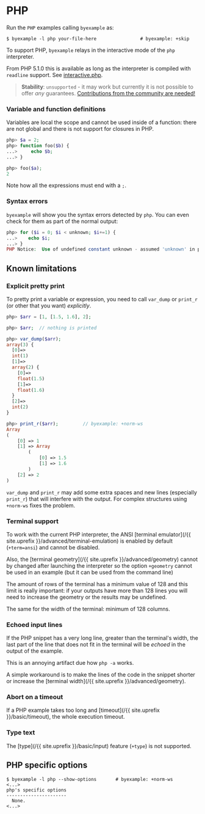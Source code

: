 # PHP

Run the `PHP` examples calling `byexample` as:

```shell
$ byexample -l php your-file-here                # byexample: +skip
```

To support PHP, ``byexample`` relays in the interactive mode of the ``php``
interpreter.

From PHP 5.1.0 this is available as long as the interpreter is compiled with
``readline`` support. See [interactive.php](https://www.php.net/manual/en/features.commandline.interactive.php).

> **Stability**: ``unsupported`` - it may work but currently it is not
> possible to offer *any* guarantees.
> [Contributions from the community are needed!](https://github.com/byexamples/byexample/tree/master/CONTRIBUTING.md)


### Variable and function definitions

Variables are local the scope and cannot be used inside of a function:
there are not global and there is not support for closures in PHP.

```php
php> $a = 2;
php> function foo($b) {
...>     echo $b;
...> }

php> foo($a);
2
```

Note how all the expressions must end with a ``;``.

### Syntax errors

``byexample`` will show you the syntax errors detected by ``php``.
You can even check for them as part of the normal output:

```php
php> for ($i = 0; $i < unknown; $i+=1) {
...>    echo $i;
...> }
PHP Notice:  Use of undefined constant unknown - assumed 'unknown' in php shell code on line <...>
```

## Known limitations

### Explicit pretty print

To pretty print a variable or expression, you need to call ``var_dump``
or ``print_r`` (or other that you want) *explicitly*.

```php
php> $arr = [1, [1.5, 1.6], 2];

php> $arr;  // nothing is printed

php> var_dump($arr);
array(3) {
  [0]=>
  int(1)
  [1]=>
  array(2) {
    [0]=>
    float(1.5)
    [1]=>
    float(1.6)
  }
  [2]=>
  int(2)
}

php> print_r($arr);         // byexample: +norm-ws
Array
(
    [0] => 1
    [1] => Array
        (
            [0] => 1.5
            [1] => 1.6
        )
    [2] => 2
)
```

``var_dump`` and ``print_r`` may add some extra spaces and
new lines (especially ``print_r``) that will interfere with the output.
For complex structures using ``+norm-ws`` fixes the problem.

### Terminal support

To work with the current PHP interpreter, the ANSI
[terminal emulator](/{{ site.uprefix }}/advanced/terminal-emulation) is
enabled by default (``+term=ansi``) and cannot be disabled.

Also, the [terminal geometry](/{{ site.uprefix }}/advanced/geometry)
cannot by changed after launching the interpreter
so the option ``+geometry`` cannot be used in an example (but it can be
used from the command line)

The amount of rows of the terminal has a minimum value of 128 and this limit
is really important: if your outputs have more than 128 lines you will need
to increase the geometry or the results may be undefined.

The same for the width of the terminal: minimum of 128 columns.

### Echoed input lines

If the PHP snippet has a very long line, greater than the terminal's width,
the last part of the line that does not fit in the terminal will be *echoed*
in the output of the example.

This is an annoying artifact due how ``php -a`` works.

A simple workaround is to make the lines of the code in the snippet
shorter or increase the
[terminal width](/{{ site.uprefix }}/advanced/geometry).

### Abort on a timeout

If a PHP example takes too long and
[timeout](/{{ site.uprefix }}/basic/timeout), the whole execution
timeout.

### Type text

The [type](/{{ site.uprefix }}/basic/input)
feature (`+type`) is not supported.

## PHP specific options

```shell
$ byexample -l php --show-options       # byexample: +norm-ws
<...>
php's specific options
----------------------
  None.
<...>
```
